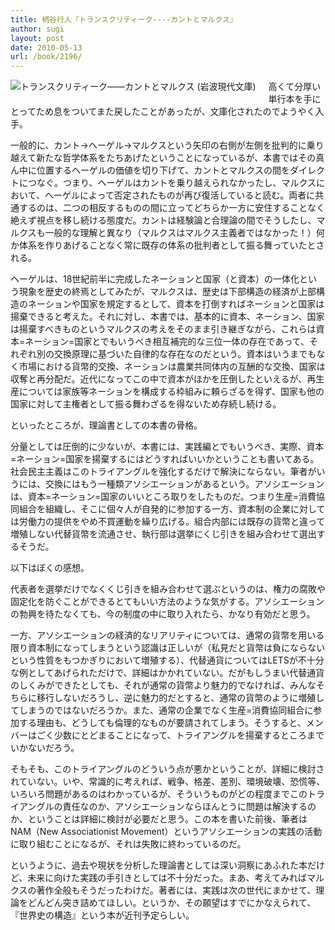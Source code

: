 ```yaml
---
title: 柄谷行人『トランスクリティーク----カントとマルクス』
author: sugi
layout: post
date: 2010-05-13
url: /book/2196/
---
```

<a href="http://www.amazon.co.jp/exec/obidos/ASIN/4006002335/naoyadyndnsor-22/ref=nosim/" name="amazletlink" target="_blank"><img src="http://i2.wp.com/ecx.images-amazon.com/images/I/41fsISFQ%2BpL._SL160_.jpg?w=660" alt="トランスクリティーク――カントとマルクス (岩波現代文庫)" class="alignleft" style="float: left; margin: 0 20px 20px 0;" data-recalc-dims="1" /></a>

高くて分厚い単行本を手にとってため息をついてまた戻したことがあったが、文庫化されたのでようやく入手。

一般的に、カント→ヘーゲル→マルクスという矢印の右側が左側を批判的に乗り越えて新たな哲学体系をたちあげたということになっているが、本書ではその真ん中に位置するヘーゲルの価値を切り下げて、カントとマルクスの間をダイレクトにつなぐ。つまり、ヘーゲルはカントを乗り越えられなかったし、マルクスにおいて、ヘーゲルによって否定されたものが再び復活していると読む。両者に共通するのは、二つの相反するものの間に立ってどちらか一方に安住することなく絶えず視点を移し続ける態度だ。カントは経験論と合理論の間でそうしたし、マルクスも一般的な理解と異なり（マルクスはマルクス主義者ではなかった！）何か体系を作りあげることなく常に既存の体系の批判者として振る舞っていたとされる。

ヘーゲルは、18世紀前半に完成したネーションと国家（と資本）の一体化という現象を歴史の終焉としてみたが、マルクスは、歴史は下部構造の経済が上部構造のネーションや国家を規定するとして、資本を打倒すればネーションと国家は揚棄できると考えた。それに対し、本書では、基本的に資本、ネーション、国家は揚棄すべきものというマルクスの考えをそのまま引き継ぎながら、これらは資本=ネーション=国家とでもいうべき相互補完的な三位一体の存在であって、それぞれ別の交換原理に基づいた自律的な存在なのだという。資本はいうまでもなく市場における貨幣的交換、ネーションは農業共同体内の互酬的な交換、国家は収奪と再分配だ。近代になってこの中で資本がほかを圧倒したといえるが、再生産については家族等ネーションを構成する枠組みに頼らざるを得ず、国家も他の国家に対して主権者として振る舞わざるを得ないため存続し続ける。

といったところが、理論書としての本書の骨格。

分量としては圧倒的に少ないが、本書には、実践編とでもいうべき、実際、資本=ネーション=国家を揚棄するにはどうすればいいかということも書いてある。社会民主主義はこのトライアングルを強化するだけで解決にならない。筆者がいうには、交換にはもう一種類アソシエーションがあるという。アソシエーションは、資本=ネーション=国家のいいところ取りをしたものだ。つまり生産=消費協同組合を組織し、そこに個々人が自発的に参加する一方、資本制の企業に対しては労働力の提供をやめ不買運動を繰り広げる。組合内部には既存の貨幣と違って増殖しない代替貨幣を流通させ、執行部は選挙にくじ引きを組み合わせて選出するそうだ。

以下はぼくの感想。

代表者を選挙だけでなくくじ引きを組み合わせて選ぶというのは、権力の腐敗や固定化を防ぐことができるとてもいい方法のような気がする。アソシエーションの勃興を待たなくても、今の制度の中に取り入れたら、かなり有効だと思う。

一方、アソシエーションの経済的なリアリティについては、通常の貨幣を用いる限り資本制になってしまうという認識は正しいが（私見だと貨幣は負にならないという性質をもつかぎりにおいて増殖する）、代替通貨についてはLETSが不十分な例としてあげられただけで、詳細はかかれていない。だがもしうまい代替通貨のしくみができたとしても、それが通常の貨幣より魅力的でなければ、みんなそちらに移行しないだろうし、逆に魅力的だとすると、通常の貨幣のように増殖してしまうのではないだろうか。また、通常の企業でなく生産=消費協同組合に参加する理由も、どうしても倫理的なものが要請されてしまう。そうすると、メンバーはごく少数にとどまることになって、トライアングルを揚棄するところまでいかないだろう。

そもそも、このトライアングルのどういう点が悪かということが、詳細に検討されていない。いや、常識的に考えれば、戦争、格差、差別、環境破壊、恐慌等、いろいろ問題があるのはわかっているが、そういうものがどの程度までこのトライアングルの責任なのか、アソシエーションならほんとうに問題は解決するのか、ということは詳細に検討が必要だと思う。この本を書いた前後、筆者はNAM（New Associationist Movement）というアソシエーションの実践の活動に取り組むことになるが、それは失敗に終わっているのだ。

というように、過去や現状を分析した理論書としては深い洞察にあふれた本だけど、未来に向けた実践の手引きとしては不十分だった。まあ、考えてみればマルクスの著作全般もそうだったわけだ。著者には、実践は次の世代にまかせて、理論をどんどん突き詰めてほしい。というか、その願望はすでにかなえられて、『世界史の構造』という本が近刊予定らしい。


